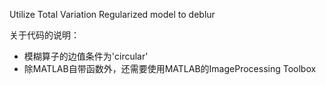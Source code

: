 Utilize Total Variation Regularized model to deblur

关于代码的说明：
- 模糊算子的边值条件为'circular'
- 除MATLAB自带函数外，还需要使用MATLAB的ImageProcessing Toolbox
